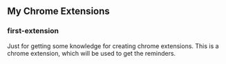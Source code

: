 ## My Chrome Extensions

### first-extension

Just for getting some knowledge for creating chrome extensions.
This is a chrome extension, which will be used to get the reminders.
